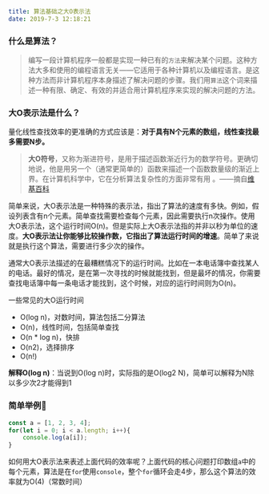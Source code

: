 ```yaml
title: 算法基础之大O表示法
date: 2019-7-3 12:18:21
```

### 什么是算法？

> 编写一段计算机程序一般都是实现一种已有的`方法`来解决某个问题。这种方法大多和使用的编程语言无关——它适用于各种计算机以及编程语言。是这种方法而非计算机程序本身描述了解决问题的步骤。我们用`算法`这个词来描述一种有限、确定、有效的并适合用计算机程序来实现的解决问题的方法。

### 大O表示法是什么？

量化线性查找效率的更准确的方式应该是：**对于具有N个元素的数组，线性查找最多需要N步。**

> **大O符号**，又称为渐进符号，是用于描述函数渐近行为的数学符号。更确切地说，他是用另一个（通常更简单的）函数来描述一个函数数量级的渐近上界。在计算机科学中，它在分析算法复杂性的方面非常有用 。——摘自[维基百科](https://zh.wikipedia.org/wiki/大O符号)


简单来说，大O表示法是一种特殊的表示法，指出了算法的速度有多快。例如，假设列表含有n个元素。简单查找需要检查每个元素，因此需要执行n次操作。使用大O表示法，这个运行时间O(n)。但是实际上大O表示法指的并非以秒为单位的速度。**大O表示法让你能够比较操作数，它指出了算法运行时间的增速**。简单了来说就是执行这个算法，需要进行多少次的操作。

通常大O表示法描述的在最糟糕情况下的运行时间。比如在一本电话簿中查找某人的电话。最好的情况，是在第一次寻找的时候就能找到，但是最坏的情况，你需要查找电话簿中每一条电话才能找到，这个时候，对应的运行时间则为O(n)。

一些常见的大O运行时间

- O(log n)，对数时间，算法包括二分算法
- O(n)，线性时间，包括简单查找
- O(n * log n)，快排
- O(n2)，选择排序
- O(n!)

**解释O(log n)**：当说到O(log n)时，实际指的是O(log2 N)，简单可以解释为N除以多少次2才能得到1

### 简单举例🌰

```javascript
const a = [1, 2, 3, 4];
for(let i = 0; i < a.length; i++){
    console.log(a[i]);
}
```
如何用大O表示法来表述上面代码的效率呢？上面代码的核心问题打印数组`a`中的每个元素，算法是在`for`使用`console`，整个`for`循环会走4步，那么这个算法的效率就为O(4)（常数时间）

